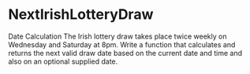 # NextIrishLotteryDraw

Date Calculation
The Irish lottery draw takes place twice weekly on Wednesday and Saturday at 8pm. Write a
function that calculates and returns the next valid draw date based on the current date and
time and also on an optional supplied date.

